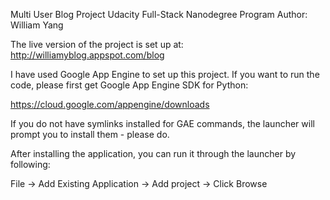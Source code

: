 Multi User Blog Project
Udacity Full-Stack Nanodegree Program
Author: William Yang

The live version of the project is set up at:
http://williamyblog.appspot.com/blog

I have used Google App Engine to set up this project. If you want to run the code, please first get Google App Engine SDK for Python:

https://cloud.google.com/appengine/downloads

If you do not have symlinks installed for GAE commands, the launcher will prompt you to install them - please do.

After installing the application, you can run it through the launcher by following:

File -> Add Existing Application -> Add project -> Click Browse

